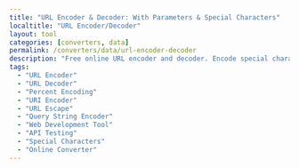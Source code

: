 ```yaml
---
title: "URL Encoder & Decoder: With Parameters & Special Characters"
localtitle: "URL Encoder/Decoder"
layout: tool
categories: [converters, data]
permalink: /converters/data/url-encoder-decoder
description: "Free online URL encoder and decoder. Encode special characters, decode encoded URLs. Perfect for web development and API testing."
tags:
  - "URL Encoder"
  - "URL Decoder"
  - "Percent Encoding"
  - "URI Encoder"
  - "URL Escape"
  - "Query String Encoder"
  - "Web Development Tool"
  - "API Testing"
  - "Special Characters"
  - "Online Converter"
---
```


<link rel="stylesheet" href="https://cdnjs.cloudflare.com/ajax/libs/font-awesome/6.5.1/css/all.min.css">

<div class="ue-wrapper">
    <style>
        :root {
            --ue-primary: #10b981;
            --ue-primary-dark: #059669;
            --ue-secondary: #8b5cf6;
            --ue-secondary-dark: #7c3aed;
            --ue-accent: #f59e0b;
            --ue-bg-dark: #111827;
            --ue-bg-secondary: #1f2937;
            --ue-bg-tertiary: #374151;
            --ue-text-primary: #f9fafb;
            --ue-text-secondary: #e5e7eb;
            --ue-text-muted: #9ca3af;
            --ue-border: rgba(156, 163, 175, 0.2);
            --ue-shadow: 0 20px 50px rgba(0, 0, 0, 0.5);
            --ue-shadow-lg: 0 30px 70px rgba(0, 0, 0, 0.6);
        }

        .ue-wrapper {
            font-family: 'Inter', -apple-system, BlinkMacSystemFont, sans-serif;
            background: var(--ue-bg-dark);
            min-height: 100vh;
            color: var(--ue-text-primary);
            position: relative;
            overflow-x: hidden;
        }

        /* Animated mesh gradient background */
        .ue-wrapper::before {
            content: '';
            position: fixed;
            top: 0;
            left: 0;
            width: 100%;
            height: 100%;
            background: 
                radial-gradient(circle at 20% 50%, rgba(16, 185, 129, 0.15) 0%, transparent 50%),
                radial-gradient(circle at 80% 20%, rgba(139, 92, 246, 0.1) 0%, transparent 50%),
                radial-gradient(circle at 60% 80%, rgba(245, 158, 11, 0.1) 0%, transparent 50%);
            animation: ue-mesh-move 20s ease-in-out infinite;
            pointer-events: none;
        }

        @keyframes ue-mesh-move {
            0%, 100% { transform: translate(0, 0) rotate(0deg); }
            25% { transform: translate(-10px, 10px) rotate(1deg); }
            50% { transform: translate(10px, -10px) rotate(-1deg); }
            75% { transform: translate(-5px, -5px) rotate(0.5deg); }
        }

        .ue-wrapper * {
            margin: 0;
            padding: 0;
            box-sizing: border-box;
        }

        .ue-layout {
            display: flex;
            flex-direction: column;
            width: 100%;
            max-width: 1200px;
            margin: 0 auto;
            gap: 30px;
            padding: 20px;
            position: relative;
            z-index: 1;
        }

        /* Mobile-first ordering */
        .ue-tool-container { order: 1; }
        .ue-sidebar { order: 2; }
        .ue-info-content { order: 3; }

        .ue-sidebar {
            display: flex;
            flex-direction: column;
            gap: 24px;
        }

        .ue-related-card,
        .ue-ad-space {
            background: linear-gradient(135deg, var(--ue-bg-secondary) 0%, var(--ue-bg-tertiary) 100%);
            border: 1px solid var(--ue-border);
            border-radius: 20px;
            padding: 24px;
            backdrop-filter: blur(10px);
            transition: all 0.3s ease;
            position: relative;
            overflow: hidden;
        }

        .ue-related-card::before {
            content: '';
            position: absolute;
            top: 0;
            left: 0;
            right: 0;
            height: 2px;
            background: linear-gradient(90deg, var(--ue-primary), var(--ue-secondary), var(--ue-accent));
            animation: ue-shimmer 3s linear infinite;
        }

        @keyframes ue-shimmer {
            from { transform: translateX(-100%); }
            to { transform: translateX(100%); }
        }

        .ue-related-card:hover {
            transform: translateY(-3px);
            box-shadow: 0 15px 50px rgba(16, 185, 129, 0.2);
        }

        .ue-ad-space {
            min-height: 300px;
            display: flex;
            align-items: center;
            justify-content: center;
            text-align: center;
            color: var(--ue-text-muted);
            border-style: dashed;
        }

        .ue-related-card h3 {
            font-size: 1.35rem;
            font-weight: 800;
            margin-bottom: 20px;
            background: linear-gradient(135deg, var(--ue-primary) 0%, var(--ue-secondary) 100%);
            -webkit-background-clip: text;
            -webkit-text-fill-color: transparent;
            background-clip: text;
            text-align: center;
        }

        .ue-related-card ul {
            list-style: none;
        }

        .ue-related-card li {
            margin-bottom: 8px;
        }

        .ue-related-card a {
            display: flex;
            align-items: center;
            gap: 12px;
            text-decoration: none;
            color: var(--ue-text-secondary);
            font-weight: 500;
            padding: 12px 16px;
            border-radius: 12px;
            transition: all 0.3s ease;
            border: 1px solid transparent;
        }

        .ue-related-card a:hover {
            background: rgba(16, 185, 129, 0.1);
            border-color: rgba(16, 185, 129, 0.3);
            color: var(--ue-primary);
            transform: translateX(4px);
        }

        .ue-related-card .fas {
            font-size: 1.1rem;
            color: var(--ue-primary);
        }

        /* Main tool container */
        .ue-tool-container {
            background: rgba(31, 41, 55, 0.8);
            backdrop-filter: blur(20px);
            border: 1px solid var(--ue-border);
            border-radius: 24px;
            overflow: hidden;
            box-shadow: var(--ue-shadow-lg);
        }

        .ue-tool-header {
            background: linear-gradient(135deg, rgba(16, 185, 129, 0.1) 0%, rgba(139, 92, 246, 0.1) 100%);
            padding: 30px;
            text-align: center;
            position: relative;
            border-bottom: 1px solid var(--ue-border);
        }

        .ue-tool-header h1 {
            font-size: 2rem;
            font-weight: 800;
            display: flex;
            align-items: center;
            justify-content: center;
            gap: 16px;
        }

        .ue-tool-header .fas {
            color: var(--ue-primary);
            font-size: 1.8rem;
        }

        .ue-tool-body {
            padding: 30px;
        }

        /* Mode selector with cool animation */
        .ue-mode-selector {
            display: flex;
            justify-content: center;
            margin-bottom: 30px;
            position: relative;
            background: rgba(17, 24, 39, 0.6);
            border-radius: 16px;
            padding: 4px;
            border: 1px solid var(--ue-border);
        }

        .ue-mode-btn {
            flex: 1;
            padding: 12px 24px;
            border: none;
            background: transparent;
            color: var(--ue-text-muted);
            font-weight: 600;
            cursor: pointer;
            border-radius: 12px;
            transition: all 0.3s ease;
            position: relative;
            z-index: 2;
        }

        .ue-mode-btn.ue-active {
            color: var(--ue-text-primary);
        }

        .ue-mode-indicator {
            position: absolute;
            top: 4px;
            left: 4px;
            height: calc(100% - 8px);
            width: calc(50% - 4px);
            background: linear-gradient(135deg, var(--ue-primary) 0%, var(--ue-primary-dark) 100%);
            border-radius: 12px;
            transition: transform 0.3s cubic-bezier(0.4, 0, 0.2, 1);
            box-shadow: 0 4px 15px rgba(16, 185, 129, 0.3);
        }

        .ue-mode-indicator.ue-decode {
            transform: translateX(100%);
        }

        /* Input/Output areas */
        .ue-io-container {
            display: grid;
            grid-template-columns: 1fr;
            gap: 24px;
            margin-bottom: 30px;
        }

        @media (min-width: 768px) {
            .ue-io-container {
                grid-template-columns: 1fr 1fr;
            }
        }

        .ue-panel {
            background: rgba(17, 24, 39, 0.6);
            border: 1px solid var(--ue-border);
            border-radius: 16px;
            overflow: hidden;
            transition: all 0.3s ease;
        }

        .ue-panel:hover {
            border-color: rgba(16, 185, 129, 0.3);
            box-shadow: 0 0 30px rgba(16, 185, 129, 0.1);
        }

        .ue-panel-header {
            background: rgba(31, 41, 55, 0.8);
            padding: 16px 20px;
            border-bottom: 1px solid var(--ue-border);
            display: flex;
            justify-content: space-between;
            align-items: center;
        }

        .ue-panel-title {
            font-size: 1.1rem;
            font-weight: 700;
            display: flex;
            align-items: center;
            gap: 10px;
        }

        .ue-copy-btn {
            background: rgba(16, 185, 129, 0.1);
            border: 1px solid rgba(16, 185, 129, 0.3);
            color: var(--ue-primary);
            padding: 6px 12px;
            border-radius: 8px;
            cursor: pointer;
            font-size: 12px;
            font-weight: 600;
            transition: all 0.3s ease;
            display: flex;
            align-items: center;
            gap: 6px;
        }

        .ue-copy-btn:hover {
            background: rgba(16, 185, 129, 0.2);
            transform: translateY(-1px);
        }

        .ue-copy-btn.ue-copied {
            background: rgba(16, 185, 129, 0.3);
            color: var(--ue-text-primary);
        }

        .ue-textarea {
            width: 100%;
            min-height: 250px;
            padding: 20px;
            background: transparent;
            border: none;
            color: var(--ue-text-primary);
            font-family: 'Fira Code', monospace;
            font-size: 14px;
            line-height: 1.8;
            resize: vertical;
            outline: none;
        }

        .ue-textarea::placeholder {
            color: var(--ue-text-muted);
        }

        .ue-textarea:focus {
            background: rgba(16, 185, 129, 0.05);
        }

        /* Options section */
        .ue-options {
            display: flex;
            flex-wrap: wrap;
            gap: 20px;
            padding: 20px;
            background: rgba(17, 24, 39, 0.6);
            border-radius: 16px;
            margin-bottom: 24px;
            border: 1px solid var(--ue-border);
        }

        .ue-option {
            display: flex;
            align-items: center;
            gap: 10px;
        }

        .ue-checkbox {
            width: 20px;
            height: 20px;
            accent-color: var(--ue-primary);
            cursor: pointer;
        }

        .ue-option-label {
            color: var(--ue-text-secondary);
            font-size: 0.95rem;
            cursor: pointer;
            user-select: none;
        }

        /* Action buttons */
        .ue-actions {
            display: flex;
            flex-wrap: wrap;
            gap: 12px;
            justify-content: center;
        }

        .ue-btn {
            padding: 12px 24px;
            border: none;
            border-radius: 12px;
            font-size: 15px;
            font-weight: 600;
            cursor: pointer;
            transition: all 0.3s ease;
            display: flex;
            align-items: center;
            gap: 8px;
            position: relative;
            overflow: hidden;
        }

        .ue-btn-primary {
            background: linear-gradient(135deg, var(--ue-primary) 0%, var(--ue-primary-dark) 100%);
            color: white;
            box-shadow: 0 4px 15px rgba(16, 185, 129, 0.3);
        }

        .ue-btn-primary:hover {
            transform: translateY(-2px);
            box-shadow: 0 6px 25px rgba(16, 185, 129, 0.4);
        }

        .ue-btn-secondary {
            background: rgba(139, 92, 246, 0.1);
            color: var(--ue-secondary);
            border: 1px solid rgba(139, 92, 246, 0.3);
        }

        .ue-btn-secondary:hover {
            background: rgba(139, 92, 246, 0.2);
            transform: translateY(-1px);
        }

        /* Reference table */
        .ue-reference {
            margin-top: 30px;
            padding: 20px;
            background: rgba(17, 24, 39, 0.6);
            border-radius: 16px;
            border: 1px solid var(--ue-border);
        }

        .ue-reference h3 {
            font-size: 1.1rem;
            font-weight: 700;
            margin-bottom: 16px;
            color: var(--ue-primary);
            text-align: center;
        }

        .ue-reference-grid {
            display: grid;
            grid-template-columns: repeat(auto-fit, minmax(100px, 1fr));
            gap: 12px;
        }

        .ue-char-item {
            background: rgba(31, 41, 55, 0.8);
            padding: 12px;
            border-radius: 8px;
            text-align: center;
            transition: all 0.3s ease;
            cursor: pointer;
            border: 1px solid transparent;
        }

        .ue-char-item:hover {
            background: rgba(16, 185, 129, 0.1);
            border-color: rgba(16, 185, 129, 0.3);
            transform: scale(1.05);
        }

        .ue-char {
            font-size: 1.5rem;
            font-weight: 700;
            color: var(--ue-text-primary);
            margin-bottom: 4px;
            display: block;
        }

        .ue-encoded {
            font-size: 0.875rem;
            color: var(--ue-primary);
            font-family: 'Fira Code', monospace;
        }

        /* Stats display */
        .ue-stats {
            display: flex;
            justify-content: center;
            gap: 30px;
            margin-top: 20px;
            padding: 16px;
            background: rgba(16, 185, 129, 0.05);
            border-radius: 12px;
            border: 1px solid rgba(16, 185, 129, 0.2);
        }

        .ue-stat {
            text-align: center;
        }

        .ue-stat-value {
            font-size: 1.5rem;
            font-weight: 800;
            color: var(--ue-primary);
            display: block;
        }

        .ue-stat-label {
            font-size: 0.875rem;
            color: var(--ue-text-muted);
        }

        /* Info section */
        .ue-info-content {
            background: linear-gradient(135deg, var(--ue-bg-secondary) 0%, var(--ue-bg-tertiary) 100%);
            border: 1px solid var(--ue-border);
            border-radius: 24px;
            overflow: hidden;
            margin-top: 40px;
            backdrop-filter: blur(10px);
        }

        .ue-info-header {
            background: linear-gradient(135deg, rgba(16, 185, 129, 0.2) 0%, rgba(139, 92, 246, 0.2) 100%);
            padding: 40px;
            text-align: center;
            border-bottom: 1px solid var(--ue-border);
        }

        .ue-info-header h2 {
            font-size: 2.25rem;
            font-weight: 900;
            background: linear-gradient(135deg, var(--ue-primary) 0%, var(--ue-secondary) 100%);
            -webkit-background-clip: text;
            -webkit-text-fill-color: transparent;
            background-clip: text;
        }

        .ue-info-body {
            padding: 50px 40px;
        }

        .ue-info-box {
            background: rgba(16, 185, 129, 0.1);
            border-left: 4px solid var(--ue-primary);
            padding: 24px;
            margin: 30px 0;
            border-radius: 0 12px 12px 0;
        }

        .ue-warning-box {
            background: rgba(245, 158, 11, 0.1);
            border-left: 4px solid var(--ue-accent);
            padding: 24px;
            margin: 30px 0;
            border-radius: 0 12px 12px 0;
        }

        .ue-info-content h3 {
            color: var(--ue-text-primary);
            font-size: 1.75rem;
            margin: 2em 0 1em;
            font-weight: 800;
            position: relative;
            padding-left: 20px;
        }

        .ue-info-content h3::before {
            content: '';
            position: absolute;
            left: 0;
            top: 50%;
            transform: translateY(-50%);
            width: 4px;
            height: 24px;
            background: linear-gradient(135deg, var(--ue-primary), var(--ue-secondary));
            border-radius: 2px;
        }

        .ue-info-content h4 {
            color: var(--ue-text-secondary);
            font-size: 1.25rem;
            margin: 1.5em 0 0.8em;
            font-weight: 700;
        }

        .ue-info-content p,
        .ue-info-content li {
            font-size: 17px;
            line-height: 1.8;
            color: var(--ue-text-secondary);
            margin-bottom: 1em;
        }

        .ue-info-content ul {
            list-style: none;
            padding-left: 0;
        }

        .ue-info-content ul li {
            position: relative;
            padding-left: 32px;
            margin-bottom: 16px;
        }

        .ue-info-content ul li::before {
            content: '⚡';
            position: absolute;
            left: 0;
            color: var(--ue-primary);
        }

        .ue-info-content code {
            background: rgba(139, 92, 246, 0.1);
            padding: 2px 8px;
            border-radius: 4px;
            font-family: 'Fira Code', monospace;
            font-size: 0.9em;
            color: var(--ue-secondary);
        }

        .ue-info-content pre {
            background: rgba(17, 24, 39, 0.8);
            border: 1px solid var(--ue-border);
            border-radius: 8px;
            padding: 20px;
            overflow-x: auto;
            margin: 20px 0;
        }

        .ue-info-content pre code {
            background: none;
            padding: 0;
            color: var(--ue-text-primary);
        }

        /* Desktop layout */
        @media (min-width: 1200px) {
            .ue-layout {
                display: grid;
                grid-template-columns: minmax(0, 1fr) 380px;
                grid-template-areas:
                    "main sidebar"
                    "info info";
                gap: 40px;
                max-width: 1400px;
                padding: 40px;
            }

            .ue-tool-container {
                grid-area: main;
                order: 0;
            }

            .ue-sidebar {
                grid-area: sidebar;
                order: 0;
                position: sticky;
                top: 40px;
                align-self: start;
            }

            .ue-info-content {
                grid-area: info;
                order: 0;
                margin-top: 0;
            }

            .ue-info-body {
                padding: 60px 80px;
            }

            .ue-info-content h3,
            .ue-info-content h4,
            .ue-info-content p,
            .ue-info-content ul,
            .ue-info-content ol,
            .ue-info-box,
            .ue-warning-box,
            .ue-info-content pre {
                max-width: 900px;
                margin-left: auto;
                margin-right: auto;
            }

            .ue-info-content p,
            .ue-info-content li {
                font-size: 18px;
                line-height: 1.9;
            }
        }

        /* Mobile optimizations */
        @media (max-width: 768px) {
            .ue-tool-header h1 {
                font-size: 1.5rem;
            }

            .ue-textarea {
                min-height: 200px;
                font-size: 13px;
            }

            .ue-reference-grid {
                grid-template-columns: repeat(auto-fit, minmax(80px, 1fr));
            }

            .ue-info-body {
                padding: 30px 20px;
            }
        }

        /* Loading animation */
        .ue-loading {
            animation: ue-spin 1s linear infinite;
        }

        @keyframes ue-spin {
            from { transform: rotate(0deg); }
            to { transform: rotate(360deg); }
        }

        /* Error/Success states */
        .ue-error {
            background: rgba(239, 68, 68, 0.1) !important;
            border-color: rgba(239, 68, 68, 0.3) !important;
        }

        .ue-success {
            background: rgba(16, 185, 129, 0.1) !important;
            border-color: rgba(16, 185, 129, 0.3) !important;
        }
    </style>

    <div class="ue-layout">
        <div class="ue-tool-container">
            <div class="ue-tool-header">
                <h1><i class="fas fa-link"></i> URL Encoder/Decoder</h1>
            </div>
            
            <div class="ue-tool-body">
                <div class="ue-mode-selector">
                    <div class="ue-mode-indicator"></div>
                    <button class="ue-mode-btn ue-active" data-mode="encode">
                        <i class="fas fa-lock"></i> Encode
                    </button>
                    <button class="ue-mode-btn" data-mode="decode">
                        <i class="fas fa-lock-open"></i> Decode
                    </button>
                </div>

                <div class="ue-io-container">
                    <div class="ue-panel">
                        <div class="ue-panel-header">
                            <span class="ue-panel-title">
                                <i class="fas fa-keyboard"></i> Input
                            </span>
                            <button class="ue-copy-btn" data-target="ue-input">
                                <i class="fas fa-copy"></i> Copy
                            </button>
                        </div>
                        <textarea 
                            id="ue-input" 
                            class="ue-textarea" 
                            placeholder="Enter text to encode/decode..."
                            spellcheck="false"
                        >Hello World! Special chars: @#$%^&*()</textarea>
                    </div>
                    
                    <div class="ue-panel">
                        <div class="ue-panel-header">
                            <span class="ue-panel-title">
                                <i class="fas fa-code"></i> Output
                            </span>
                            <button class="ue-copy-btn" data-target="ue-output">
                                <i class="fas fa-copy"></i> Copy
                            </button>
                        </div>
                        <textarea 
                            id="ue-output" 
                            class="ue-textarea" 
                            readonly 
                            placeholder="Encoded/decoded result will appear here..."
                        ></textarea>
                    </div>
                </div>

                <div class="ue-options">
                    <div class="ue-option">
                        <input type="checkbox" id="ue-encode-all" class="ue-checkbox">
                        <label for="ue-encode-all" class="ue-option-label">Encode all characters</label>
                    </div>
                    <div class="ue-option">
                        <input type="checkbox" id="ue-plus-space" class="ue-checkbox">
                        <label for="ue-plus-space" class="ue-option-label">Use + for spaces</label>
                    </div>
                    <div class="ue-option">
                        <input type="checkbox" id="ue-component" class="ue-checkbox" checked>
                        <label for="ue-component" class="ue-option-label">Component encoding</label>
                    </div>
                </div>

                <div class="ue-actions">
                    <button id="ue-process-btn" class="ue-btn ue-btn-primary">
                        <i class="fas fa-sync-alt"></i> 
                        <span>Encode URL</span>
                    </button>
                    <button id="ue-swap-btn" class="ue-btn ue-btn-secondary">
                        <i class="fas fa-exchange-alt"></i> Swap
                    </button>
                    <button id="ue-clear-btn" class="ue-btn ue-btn-secondary">
                        <i class="fas fa-eraser"></i> Clear
                    </button>
                    <button id="ue-sample-btn" class="ue-btn ue-btn-secondary">
                        <i class="fas fa-flask"></i> Sample
                    </button>
                </div>

                <div class="ue-stats" id="ue-stats" style="display: none;">
                    <div class="ue-stat">
                        <span class="ue-stat-value" id="ue-char-count">0</span>
                        <span class="ue-stat-label">Characters</span>
                    </div>
                    <div class="ue-stat">
                        <span class="ue-stat-value" id="ue-encoded-count">0</span>
                        <span class="ue-stat-label">Encoded</span>
                    </div>
                    <div class="ue-stat">
                        <span class="ue-stat-value" id="ue-size-change">0%</span>
                        <span class="ue-stat-label">Size Change</span>
                    </div>
                </div>

                <div class="ue-reference">
                    <h3>Common Character Encodings</h3>
                    <div class="ue-reference-grid">
                        <div class="ue-char-item" data-char=" ">
                            <span class="ue-char">Space</span>
                            <span class="ue-encoded">%20</span>
                        </div>
                        <div class="ue-char-item" data-char="!">
                            <span class="ue-char">!</span>
                            <span class="ue-encoded">%21</span>
                        </div>
                        <div class="ue-char-item" data-char="#">
                            <span class="ue-char">#</span>
                            <span class="ue-encoded">%23</span>
                        </div>
                        <div class="ue-char-item" data-char="$">
                            <span class="ue-char">$</span>
                            <span class="ue-encoded">%24</span>
                        </div>
                        <div class="ue-char-item" data-char="&">
                            <span class="ue-char">&</span>
                            <span class="ue-encoded">%26</span>
                        </div>
                        <div class="ue-char-item" data-char="'">
                            <span class="ue-char">'</span>
                            <span class="ue-encoded">%27</span>
                        </div>
                        <div class="ue-char-item" data-char="=">
                            <span class="ue-char">=</span>
                            <span class="ue-encoded">%3D</span>
                        </div>
                        <div class="ue-char-item" data-char="?">
                            <span class="ue-char">?</span>
                            <span class="ue-encoded">%3F</span>
                        </div>
                    </div>
                </div>
            </div>
        </div>
        
        <div class="ue-sidebar">
            <div class="ue-ad-space">
                <div>
                    <i class="fas fa-ad fa-2x" style="margin-bottom: 10px; opacity: 0.5;"></i>
                    <p><strong>Advertisement Space</strong></p>
                    <p style="font-size: 0.9em; margin-top: 8px;">Your ad could be here</p>
                </div>
            </div>

            <div class="ue-related-card">
                <h3>🛠️ Related Tools</h3>
                <ul>
                    <li><a href="#"><i class="fas fa-code"></i>HTML Encoder</a></li>
                    <li><a href="#"><i class="fas fa-lock"></i>Base64 Encoder</a></li>
                    <li><a href="#"><i class="fas fa-hashtag"></i>MD5 Generator</a></li>
                    <li><a href="#"><i class="fas fa-shield-alt"></i>JWT Decoder</a></li>
                    <li><a href="#"><i class="fas fa-exchange-alt"></i>JSON Formatter</a></li>
                </ul>
            </div>
        </div>
        
        <div class="ue-info-content">
            <div class="ue-info-header">
                <h2>🔗 The Complete Guide to URL Encoding</h2>
            </div>
            <div class="ue-info-body">
                <div class="ue-info-box">
                    <h3>Quick Summary</h3>
                    <p>URL encoding (also called percent encoding) converts characters into a format that can be safely transmitted over the internet. Special characters are replaced with a percent sign (%) followed by two hexadecimal digits representing the character's ASCII code.</p>
                </div>

                <p>Ever wondered why some URLs look like this: <code>example.com/search?q=hello%20world</code>? That <code>%20</code> is URL encoding in action! It's the internet's way of handling spaces and special characters in web addresses.</p>

                <h3>Why URL Encoding Exists</h3>
                <p>URLs were designed in the early days of the internet with a limited set of characters in mind. The original specification only allowed:</p>
                <ul>
                    <li>Letters (A-Z, a-z)</li>
                    <li>Numbers (0-9)</li>
                    <li>A few special characters: <code>- _ . ~</code></li>
                </ul>

                <p>But what happens when you need to include a space, a question mark, or even emoji in a URL? That's where URL encoding comes in!</p>

                <h3>How URL Encoding Works</h3>
                <p>The encoding process is straightforward:</p>
                <ol>
                    <li>Take the character you want to encode</li>
                    <li>Find its ASCII/Unicode value</li>
                    <li>Convert that value to hexadecimal</li>
                    <li>Prefix it with a percent sign (%)</li>
                </ol>

                <pre><code>Space character → ASCII 32 → Hex 20 → %20
! character → ASCII 33 → Hex 21 → %21
# character → ASCII 35 → Hex 23 → %23</code></pre>

                <h3>Reserved Characters in URLs</h3>
                <p>Some characters have special meanings in URLs and must be encoded when used as data:</p>

                <div class="ue-warning-box">
                    <h4>⚠️ Always Encode These Characters</h4>
                    <ul>
                        <li><code>?</code> - Starts the query string</li>
                        <li><code>&</code> - Separates parameters</li>
                        <li><code>=</code> - Separates keys and values</li>
                        <li><code>#</code> - Starts the fragment identifier</li>
                        <li><code>/</code> - Path separator</li>
                        <li><code>:</code> - Port separator</li>
                    </ul>
                </div>

                <h3>encodeURI vs encodeURIComponent</h3>
                <p>JavaScript provides two built-in functions for URL encoding:</p>

                <h4>encodeURI()</h4>
                <p>Encodes a complete URI, preserving the URL structure:</p>
                <pre><code>encodeURI("https://example.com/my file.html")
// Result: "https://example.com/my%20file.html"</code></pre>

                <h4>encodeURIComponent()</h4>
                <p>Encodes everything, perfect for query parameters:</p>
                <pre><code>const param = "hello & goodbye";
const url = "https://example.com/search?q=" + encodeURIComponent(param);
// Result: "https://example.com/search?q=hello%20%26%20goodbye"</code></pre>

                <h3>The Plus Sign Debate: + vs %20</h3>
                <p>You might see spaces encoded as either <code>+</code> or <code>%20</code>. Both are valid, but used in different contexts:</p>
                <ul>
                    <li><code>%20</code> - Standard percent encoding (works everywhere)</li>
                    <li><code>+</code> - Form data encoding (mainly in query strings)</li>
                </ul>

                <h3>Common Use Cases</h3>

                <h4>1. Search Queries</h4>
                <pre><code>// User searches for: "what's new?"
const search = "what's new?";
const url = "https://example.com/search?q=" + encodeURIComponent(search);
// Result: "https://example.com/search?q=what's%20new%3F"</code></pre>

                <h4>2. API Parameters</h4>
                <pre><code>// Passing JSON data in URL
const data = { name: "John Doe", age: 30 };
const encoded = encodeURIComponent(JSON.stringify(data));
const apiUrl = `https://api.example.com/user?data=${encoded}`;</code></pre>

                <h4>3. File Downloads</h4>
                <pre><code>// Filename with special characters
const filename = "Report (2024) - Final.pdf";
const downloadUrl = "/download/" + encodeURIComponent(filename);</code></pre>

                <h3>International Characters & Unicode</h3>
                <p>Modern URLs support international characters through UTF-8 encoding:</p>
                <pre><code>// Chinese characters
encodeURIComponent("你好") // "%E4%BD%A0%E5%A5%BD"

// Emoji
encodeURIComponent("😀") // "%F0%9F%98%80"</code></pre>

                <div class="ue-info-box">
                    <h4>💡 Pro Tips</h4>
                    <ul>
                        <li>Always encode user input before adding it to URLs</li>
                        <li>Use <code>encodeURIComponent()</code> for query parameters</li>
                        <li>Use <code>encodeURI()</code> only for complete URLs</li>
                        <li>Decode URLs when displaying them to users</li>
                        <li>Be consistent with + vs %20 in your application</li>
                    </ul>
                </div>

                <h3>Security Considerations</h3>
                <p>Proper URL encoding is crucial for security:</p>
                <ul>
                    <li><strong>Prevents Injection Attacks:</strong> Encoding special characters prevents them from being interpreted as URL structure</li>
                    <li><strong>Avoids Breaking URLs:</strong> Unencoded characters can break URL parsing</li>
                    <li><strong>Cross-Site Scripting (XSS):</strong> Always encode user data in URLs to prevent XSS attacks</li>
                </ul>

                <h3>Debugging URL Encoding Issues</h3>
                <p>Common problems and solutions:</p>
                
                <h4>Double Encoding</h4>
                <pre><code>// Wrong: Encoding an already encoded string
let encoded = "%20";
let doubleEncoded = encodeURIComponent(encoded); // "%2520"

// Right: Check if already encoded
if (decodeURIComponent(str) === str) {
    // Not encoded, safe to encode
    encoded = encodeURIComponent(str);
}</code></pre>

                <h4>Incorrect Function Usage</h4>
                <pre><code>// Wrong: Using encodeURI for parameters
const url = "https://example.com/search?q=" + encodeURI("hello & world");
// Result has unencoded & which breaks the query

// Right: Use encodeURIComponent
const url = "https://example.com/search?q=" + encodeURIComponent("hello & world");
// Result properly encodes the &</code></pre>

                <h3>Browser Address Bar vs Actual URL</h3>
                <p>Modern browsers display decoded URLs for readability but send encoded versions:</p>
                <ul>
                    <li><strong>What you see:</strong> <code>example.com/search?q=hello world</code></li>
                    <li><strong>What gets sent:</strong> <code>example.com/search?q=hello%20world</code></li>
                </ul>

                <div class="ue-warning-box">
                    <h4>⚡ Performance Note</h4>
                    <p>URL encoding/decoding is fast, but avoid doing it repeatedly in loops. Cache encoded values when possible, especially for static strings.</p>
                </div>

                <h3>URL Encoding in Different Languages</h3>
                <p>Every programming language has URL encoding functions:</p>
                <pre><code>// JavaScript
encodeURIComponent("hello world")

// Python
urllib.parse.quote("hello world")

// PHP
urlencode("hello world")

// Java
URLEncoder.encode("hello world", "UTF-8")

// C#
HttpUtility.UrlEncode("hello world")</code></pre>

                <h3>Best Practices Summary</h3>
                <ul>
                    <li>Always encode user input before including in URLs</li>
                    <li>Use the appropriate encoding function for your use case</li>
                    <li>Be consistent with space encoding (+ vs %20)</li>
                    <li>Test with special characters and international text</li>
                    <li>Remember that URLs have length limits (around 2048 characters)</li>
                    <li>Document your encoding choices for your team</li>
                </ul>

                <p>URL encoding might seem like a small detail, but it's fundamental to how the web works. Master it, and you'll avoid countless bugs and security issues in your web applications!</p>
            </div>
        </div>
    </div>
    
    <script>
        (function() {
            const encoder = {
                elements: {
                    modeIndicator: document.querySelector('.ue-mode-indicator'),
                    modeBtns: document.querySelectorAll('.ue-mode-btn'),
                    input: document.getElementById('ue-input'),
                    output: document.getElementById('ue-output'),
                    processBtn: document.getElementById('ue-process-btn'),
                    swapBtn: document.getElementById('ue-swap-btn'),
                    clearBtn: document.getElementById('ue-clear-btn'),
                    sampleBtn: document.getElementById('ue-sample-btn'),
                    encodeAll: document.getElementById('ue-encode-all'),
                    plusSpace: document.getElementById('ue-plus-space'),
                    component: document.getElementById('ue-component'),
                    stats: document.getElementById('ue-stats'),
                    charCount: document.getElementById('ue-char-count'),
                    encodedCount: document.getElementById('ue-encoded-count'),
                    sizeChange: document.getElementById('ue-size-change'),
                    copyBtns: document.querySelectorAll('.ue-copy-btn'),
                    charItems: document.querySelectorAll('.ue-char-item')
                },

                state: {
                    mode: 'encode'
                },

                samples: {
                    encode: [
                        'Hello World! Special chars: @#$%^&*()',
                        'https://example.com/search?q=hello world&category=books',
                        'Email me at: user@example.com',
                        'Price: $99.99 (Save 20%!)',
                        '中文字符 and émojis 😀🎉'
                    ],
                    decode: [
                        'Hello%20World%21',
                        'https%3A%2F%2Fexample.com%2Fsearch%3Fq%3Dhello%20world',
                        'user%40example.com',
                        'Price%3A%20%2499.99%20%28Save%2020%25%21%29',
                        '%E4%B8%AD%E6%96%87%E5%AD%97%E7%AC%A6'
                    ]
                },

                init() {
                    this.attachEventListeners();
                    this.process(); // Initial processing
                },

                attachEventListeners() {
                    // Mode switching
                    this.elements.modeBtns.forEach(btn => {
                        btn.addEventListener('click', () => this.setMode(btn.dataset.mode));
                    });

                    // Process button
                    this.elements.processBtn.addEventListener('click', () => this.process());

                    // Swap button
                    this.elements.swapBtn.addEventListener('click', () => this.swap());

                    // Clear button
                    this.elements.clearBtn.addEventListener('click', () => this.clear());

                    // Sample button
                    this.elements.sampleBtn.addEventListener('click', () => this.loadSample());

                    // Copy buttons
                    this.elements.copyBtns.forEach(btn => {
                        btn.addEventListener('click', (e) => this.copy(e.currentTarget));
                    });

                    // Character reference clicks
                    this.elements.charItems.forEach(item => {
                        item.addEventListener('click', () => this.insertCharacter(item.dataset.char));
                    });

                    // Auto-process on input
                    this.elements.input.addEventListener('input', () => {
                        clearTimeout(this.processTimeout);
                        this.processTimeout = setTimeout(() => this.process(), 300);
                    });

                    // Options change
                    [this.elements.encodeAll, this.elements.plusSpace, this.elements.component].forEach(opt => {
                        opt.addEventListener('change', () => this.process());
                    });

                    // Keyboard shortcuts
                    document.addEventListener('keydown', (e) => {
                        if ((e.ctrlKey || e.metaKey) && e.key === 'Enter') {
                            e.preventDefault();
                            this.process();
                        }
                    });
                },

                setMode(mode) {
                    this.state.mode = mode;
                    
                    // Update UI
                    this.elements.modeBtns.forEach(btn => {
                        btn.classList.toggle('ue-active', btn.dataset.mode === mode);
                    });
                    
                    // Move indicator
                    this.elements.modeIndicator.classList.toggle('ue-decode', mode === 'decode');
                    
                    // Update button text
                    const btnText = this.elements.processBtn.querySelector('span');
                    btnText.textContent = mode === 'encode' ? 'Encode URL' : 'Decode URL';
                    
                    // Update placeholder
                    this.elements.input.placeholder = mode === 'encode' 
                        ? 'Enter text to encode...'
                        : 'Enter URL-encoded text to decode...';
                    
                    this.process();
                },

                process() {
                    const input = this.elements.input.value;
                    if (!input) {
                        this.elements.output.value = '';
                        this.elements.stats.style.display = 'none';
                        return;
                    }

                    let output = '';
                    
                    try {
                        if (this.state.mode === 'encode') {
                            output = this.encode(input);
                        } else {
                            output = this.decode(input);
                        }
                        
                        this.elements.output.value = output;
                        this.elements.output.classList.remove('ue-error');
                        this.updateStats(input, output);
                    } catch (error) {
                        this.elements.output.value = 'Error: Invalid input';
                        this.elements.output.classList.add('ue-error');
                        this.elements.stats.style.display = 'none';
                    }
                },

                encode(input) {
                    const encodeAll = this.elements.encodeAll.checked;
                    const plusSpace = this.elements.plusSpace.checked;
                    const component = this.elements.component.checked;
                    
                    let encoded = '';
                    
                    if (encodeAll) {
                        // Encode every character
                        for (let i = 0; i < input.length; i++) {
                            const char = input[i];
                            encoded += '%' + char.charCodeAt(0).toString(16).toUpperCase().padStart(2, '0');
                        }
                    } else if (component) {
                        // Use encodeURIComponent
                        encoded = encodeURIComponent(input);
                    } else {
                        // Use encodeURI
                        encoded = encodeURI(input);
                    }
                    
                    // Handle space encoding preference
                    if (plusSpace && !encodeAll) {
                        encoded = encoded.replace(/%20/g, '+');
                    }
                    
                    return encoded;
                },

                decode(input) {
                    // First replace + with spaces if they're used for spaces
                    let processed = input.replace(/\+/g, ' ');
                    
                    // Decode
                    return decodeURIComponent(processed);
                },

                swap() {
                    const temp = this.elements.input.value;
                    this.elements.input.value = this.elements.output.value;
                    this.elements.output.value = temp;
                    
                    // Visual feedback
                    this.elements.swapBtn.style.transform = 'rotate(180deg)';
                    setTimeout(() => {
                        this.elements.swapBtn.style.transform = '';
                    }, 300);
                    
                    this.updateStats(this.elements.input.value, this.elements.output.value);
                },

                clear() {
                    this.elements.input.value = '';
                    this.elements.output.value = '';
                    this.elements.stats.style.display = 'none';
                    
                    // Visual feedback
                    this.elements.clearBtn.querySelector('i').classList.add('ue-loading');
                    setTimeout(() => {
                        this.elements.clearBtn.querySelector('i').classList.remove('ue-loading');
                    }, 500);
                },

                loadSample() {
                    const samples = this.samples[this.state.mode];
                    const randomSample = samples[Math.floor(Math.random() * samples.length)];
                    
                    // Animate the input
                    this.elements.input.style.opacity = '0';
                    setTimeout(() => {
                        this.elements.input.value = randomSample;
                        this.elements.input.style.opacity = '1';
                        this.process();
                    }, 200);
                },

                insertCharacter(char) {
                    const start = this.elements.input.selectionStart;
                    const end = this.elements.input.selectionEnd;
                    const text = this.elements.input.value;
                    
                    this.elements.input.value = text.slice(0, start) + char + text.slice(end);
                    this.elements.input.focus();
                    this.elements.input.setSelectionRange(start + char.length, start + char.length);
                    
                    this.process();
                },

                updateStats(input, output) {
                    const inputLength = input.length;
                    const outputLength = output.length;
                    const encodedChars = (output.match(/%[0-9A-Fa-f]{2}/g) || []).length;
                    const sizeChange = ((outputLength - inputLength) / inputLength * 100).toFixed(0);
                    
                    this.elements.charCount.textContent = inputLength;
                    this.elements.encodedCount.textContent = encodedChars;
                    this.elements.sizeChange.textContent = sizeChange >= 0 ? `+${sizeChange}%` : `${sizeChange}%`;
                    
                    this.elements.stats.style.display = 'flex';
                },

                async copy(btn) {
                    const targetId = btn.dataset.target;
                    const target = document.getElementById(targetId);
                    const text = target.value;
                    
                    if (!text) return;
                    
                    try {
                        await navigator.clipboard.writeText(text);
                        
                        // Visual feedback
                        btn.classList.add('ue-copied');
                        btn.innerHTML = '<i class="fas fa-check"></i> Copied!';
                        
                        setTimeout(() => {
                            btn.classList.remove('ue-copied');
                            btn.innerHTML = '<i class="fas fa-copy"></i> Copy';
                        }, 2000);
                    } catch (err) {
                        console.error('Failed to copy:', err);
                    }
                }
            };

            // Initialize the encoder
            encoder.init();
        })();
    </script>
</div>
